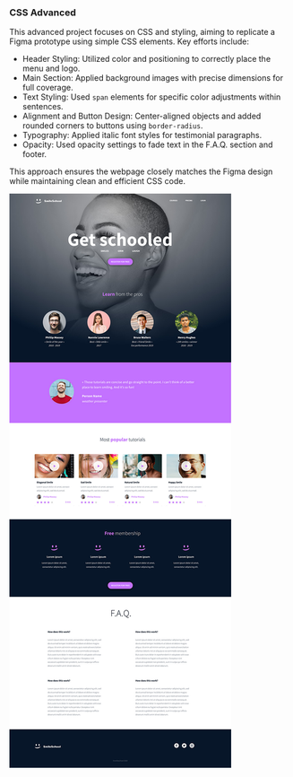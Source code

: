 ### CSS Advanced

This advanced project focuses on CSS and styling, aiming to replicate a Figma prototype using simple CSS elements. Key efforts include:

- Header Styling: Utilized color and positioning to correctly place the menu and logo.
- Main Section: Applied background images with precise dimensions for full coverage.
- Text Styling: Used `span` elements for specific color adjustments within sentences.
- Alignment and Button Design: Center-aligned objects and added rounded corners to buttons using `border-radius`.
- Typography: Applied italic font styles for testimonial paragraphs.
- Opacity: Used opacity settings to fade text in the F.A.Q. section and footer.

This approach ensures the webpage closely matches the Figma design while maintaining clean and efficient CSS code.

![CSS_Advanced project!](https://raw.githubusercontent.com/SMushy14/alu-web-development/master/SchoolPageImage.jpg)
